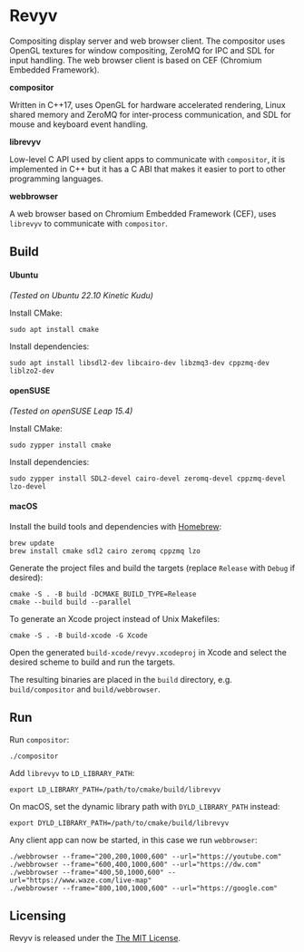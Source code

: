 # Revyv

Compositing display server and web browser client. The compositor uses OpenGL textures for window compositing, ZeroMQ for IPC and SDL for input handling. The web browser client is based on CEF (Chromium Embedded Framework).

**compositor**

Written in C++17, uses OpenGL for hardware accelerated rendering, Linux shared memory and ZeroMQ for inter-process communication, and SDL for mouse and keyboard event handling.

**librevyv**

Low-level C API used by client apps to communicate with `compositor`, it is implemented in C++ but it has a C ABI that makes it easier to port to other programming languages.

**webbrowser**

A web browser based on Chromium Embedded Framework (CEF), uses `librevyv` to communicate with `compositor`.

## Build

#### Ubuntu

_(Tested on Ubuntu 22.10 Kinetic Kudu)_

Install CMake:

```shell
sudo apt install cmake
```

Install dependencies:

```
sudo apt install libsdl2-dev libcairo-dev libzmq3-dev cppzmq-dev liblzo2-dev
```

#### openSUSE

_(Tested on openSUSE Leap 15.4)_

Install CMake:

```shell
sudo zypper install cmake
```

Install dependencies:

```
sudo zypper install SDL2-devel cairo-devel zeromq-devel cppzmq-devel lzo-devel
```

#### macOS

Install the build tools and dependencies with [Homebrew](https://brew.sh/):

```shell
brew update
brew install cmake sdl2 cairo zeromq cppzmq lzo
```

Generate the project files and build the targets (replace `Release` with `Debug` if desired):

```shell
cmake -S . -B build -DCMAKE_BUILD_TYPE=Release
cmake --build build --parallel
```

To generate an Xcode project instead of Unix Makefiles:

```shell
cmake -S . -B build-xcode -G Xcode
```

Open the generated `build-xcode/revyv.xcodeproj` in Xcode and select the desired scheme to build and run the targets.

The resulting binaries are placed in the `build` directory, e.g. `build/compositor` and `build/webbrowser`.

## Run

Run `compositor`:

```shell
./compositor
```

Add `librevyv` to `LD_LIBRARY_PATH`:

```shell
export LD_LIBRARY_PATH=/path/to/cmake/build/librevyv
```

On macOS, set the dynamic library path with `DYLD_LIBRARY_PATH` instead:

```shell
export DYLD_LIBRARY_PATH=/path/to/cmake/build/librevyv
```

Any client app can now be started, in this case we run `webbrowser`:

```shell
./webbrowser --frame="200,200,1000,600" --url="https://youtube.com"
./webbrowser --frame="600,400,1000,600" --url="https://dw.com"
./webbrowser --frame="400,50,1000,600" --url="https://www.waze.com/live-map"
./webbrowser --frame="800,100,1000,600" --url="https://google.com"
```

## Licensing

Revyv is released under the [The MIT License](./LICENSE).
